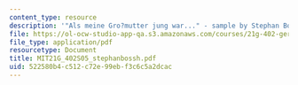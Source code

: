 ```yaml
---
content_type: resource
description: '"Als meine Gro?mutter jung war..." - sample by Stephan Bosshard.'
file: https://ol-ocw-studio-app-qa.s3.amazonaws.com/courses/21g-402-german-ii-spring-2005/522580b4c512c72e99ebf3c6c5a2dcac_MIT21G_402S05_stephanbossh.pdf
file_type: application/pdf
resourcetype: Document
title: MIT21G_402S05_stephanbossh.pdf
uid: 522580b4-c512-c72e-99eb-f3c6c5a2dcac
---
```

